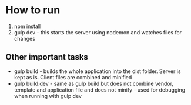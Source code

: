 # How to run

1. npm install
2. gulp dev - this starts the server using nodemon and watches files for changes

## Other important tasks

* gulp build - builds the whole application into the dist folder. Server is kept as is. Client files are combined and minified
* gulp build:dev - same as gulp build but does not combine vendor, template and application file and does not minify - used for debugging when running with gulp dev
